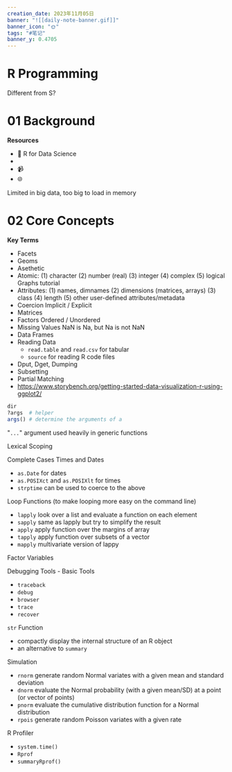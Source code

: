 ```yaml
---
creation_date: 2023年11月05日
banner: "![[daily-note-banner.gif]]"
banner_icon: "🌞"
tags: "#笔记"
banner_y: 0.4705
---
```


# R Programming

Different from S?

# 01 Background
**Resources**
- 📖 R for Data Science
- 
- 📹 
- 🌐

Limited in big data, too big to load in memory
# 02 Core Concepts
**Key Terms**
- Facets
- Geoms
- Asethetic
- Atomic: (1) character (2) number (real) (3) integer (4) complex (5) logical
Graphs tutorial
- Attributes: (1) names, dimnames (2) dimensions (matrices, arrays)
 (3) class (4) length (5) other user-defined attributes/metadata 
 - Coercion Implicit / Explicit
 - Matrices
 - Factors Ordered / Unordered
 - Missing Values NaN is Na, but Na is not NaN
 - Data Frames
 - Reading Data
	 - `read.table` and `read.csv` for tabular
	 - `source` for reading R code files
- Dput, Dget, Dumping
- Subsetting
- Partial Matching
 - https://www.storybench.org/getting-started-data-visualization-r-using-ggplot2/


```R
dir
?args  # helper
args() # determine the arguments of a 

```

"`...`" argument used heavily in generic functions

Lexical Scoping

Complete Cases
Times and Dates
- `as.Date` for dates
- `as.POSIXct` and `as.POSIXlt` for times
- `strptime` can be used to coerce to the above


Loop Functions (to make looping more easy on the command line)
- `lapply` look over a list and evaluate a function on each element
- `sapply` same as lapply but try to simplify the result
- `apply` apply function over the margins of array
- `tapply` apply function over subsets of a vector
- `mapply` multivariate version of lappy

Factor Variables


Debugging Tools - Basic Tools
- `traceback`
- `debug`
- `browser`
- `trace`
- `recover`

`str` Function
- compactly display the internal structure of an R object
- an alternative to `summary`

Simulation
- `rnorm` generate random Normal variates with a given mean and standard deviation
- `dnorm` evaluate the Normal probability (with a given mean/SD) at a point (or vector of points)
- `pnorm` evaluate the cumulative distribution function for a Normal distribution
- `rpois` generate random Poisson variates with a given rate

R Profiler
- `system.time()`
- `Rprof`
- `summaryRprof()`